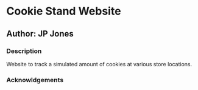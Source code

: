 # Cookie Stand Website

## Author: JP Jones

### Description

Website to track a simulated amount of cookies at various store locations.

### Acknowldgements
